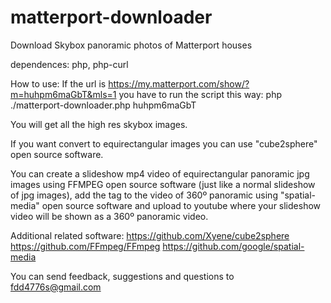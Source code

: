 # matterport-downloader
Download Skybox panoramic photos of Matterport houses

dependences: php, php-curl

How to use:
If the url is https://my.matterport.com/show/?m=huhpm6maGbT&mls=1 you have to run the script this way: php ./matterport-downloader.php huhpm6maGbT

You will get all the high res skybox images.

If you want convert to equirectangular images you can use "cube2sphere" open source software.

You can create a slideshow mp4 video of equirectangular panoramic jpg images using FFMPEG open source software (just like a normal slideshow of jpg images), add the tag to the video of 360º panoramic using "spatial-media" open source software and upload to youtube where your slideshow video will be shown as a 360º panoramic video. 

Additional related software:
https://github.com/Xyene/cube2sphere
https://github.com/FFmpeg/FFmpeg
https://github.com/google/spatial-media

You can send feedback, suggestions and questions to fdd4776s@gmail.com
